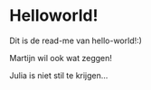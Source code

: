 # Helloworld!
Dit is de read-me van hello-world!:)

Martijn wil ook wat zeggen!

Julia is niet stil te krijgen...
